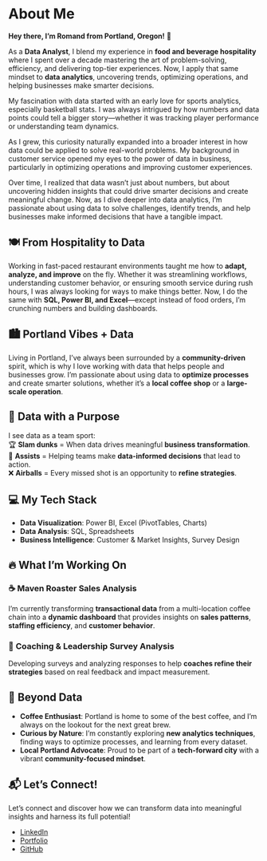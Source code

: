 # About Me
**Hey there, I’m Romand from Portland, Oregon!** 👋  

As a **Data Analyst**, I blend my experience in **food and beverage hospitality** where I spent over a decade mastering the art of problem-solving, efficiency, and delivering top-tier experiences. Now, I apply that same mindset to **data analytics**, uncovering trends, optimizing operations, and helping businesses make smarter decisions. 

My fascination with data started with an early love for sports analytics, especially basketball stats. I was always intrigued by how numbers and data points could tell a bigger story—whether it was tracking player performance or understanding team dynamics. 

As I grew, this curiosity naturally expanded into a broader interest in how data could be applied to solve real-world problems. My background in customer service opened my eyes to the power of data in business, particularly in optimizing operations and improving customer experiences.

Over time, I realized that data wasn’t just about numbers, but about uncovering hidden insights that could drive smarter decisions and create meaningful change. Now, as I dive deeper into data analytics, I’m passionate about using data to solve challenges, identify trends, and help businesses make informed decisions that have a tangible impact.


## 🍽️ From Hospitality to Data  
Working in fast-paced restaurant environments taught me how to **adapt, analyze, and improve** on the fly. Whether it was streamlining workflows, understanding customer behavior, or ensuring smooth service during rush hours, I was always looking for ways to make things better. Now, I do the same with **SQL, Power BI, and Excel**—except instead of food orders, I’m crunching numbers and building dashboards.  

## 🏙️ Portland Vibes + Data  
Living in Portland, I’ve always been surrounded by a **community-driven** spirit, which is why I love working with data that helps people and businesses grow. I’m passionate about using data to **optimize processes** and create smarter solutions, whether it’s a **local coffee shop** or a **large-scale operation**.  

## 🏀 Data with a Purpose  
I see data as a team sport:  
🏆 **Slam dunks** = When data drives meaningful **business transformation**.  
💭 **Assists** = Helping teams make **data-informed decisions** that lead to action.  
❌ **Airballs** = Every missed shot is an opportunity to **refine strategies**.  

## 💻 My Tech Stack  
- **Data Visualization**: Power BI, Excel (PivotTables, Charts)  
- **Data Analysis**: SQL, Spreadsheets  
- **Business Intelligence**: Customer & Market Insights, Survey Design  

## 🔥 What I’m Working On  
### ☕ **Maven Roaster Sales Analysis**  
I’m currently transforming **transactional data** from a multi-location coffee chain into a **dynamic dashboard** that provides insights on **sales patterns**, **staffing efficiency**, and **customer behavior**.  

### 🎯 **Coaching & Leadership Survey Analysis**  
Developing surveys and analyzing responses to help **coaches refine their strategies** based on real feedback and impact measurement.  


## 🌱 Beyond Data  
- **Coffee Enthusiast**: Portland is home to some of the best coffee, and I’m always on the lookout for the next great brew.  
- **Curious by Nature**: I’m constantly exploring **new analytics techniques**, finding ways to optimize processes, and learning from every dataset.  
- **Local Portland Advocate**: Proud to be part of a **tech-forward city** with a vibrant **community-focused mindset**.  

## 📬 Let’s Connect!  
Let’s connect and discover how we can transform data into meaningful insights and harness its full potential!
- [LinkedIn](#)  
- [Portfolio](#)  
- [GitHub](https://github.com/romandkuang)  





<!--
**romandkuang/romandkuang** is a ✨ _special_ ✨ repository because its `README.md` (this file) appears on your GitHub profile.

Here are some ideas to get you started:

- 🔭 I’m currently working on ...
- 🌱 I’m currently learning ...
- 👯 I’m looking to collaborate on ...
- 🤔 I’m looking for help with ...
- 💬 Ask me about ...
- 📫 How to reach me: ...
- 😄 Pronouns: ...
- ⚡ Fun fact: ...
-->
